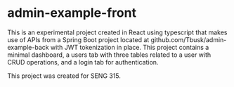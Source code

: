 # admin-example-front

This is an experimental project created in React using typescript that makes use of APIs from a Spring Boot project located at
github.com/Tbusk/admin-example-back with JWT tokenization in place.  This project contains a minimal dashboard, a users tab with three 
tables related to a user with CRUD operations, and a login tab for authentication.

This project was created for SENG 315.
